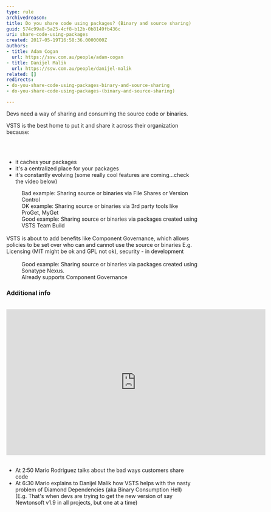```yaml
---
type: rule
archivedreason: 
title: Do you share code using packages? (Binary and source sharing)
guid: 574c99a8-5a25-4cf8-b12b-0b8149fb436c
uri: share-code-using-packages
created: 2017-05-19T16:58:36.0000000Z
authors:
- title: Adam Cogan
  url: https://ssw.com.au/people/adam-cogan
- title: Danijel Malik
  url: https://ssw.com.au/people/danijel-malik
related: []
redirects:
- do-you-share-code-using-packages-binary-and-source-sharing
- do-you-share-code-using-packages-(binary-and-source-sharing)

---
```



<p>Devs need a way of sharing and consuming the source code or binaries.&#160;<br></p><p>VSTS is the best home to put it and share it across their organization because&#58;&#160; <br></p>
<br><excerpt class='endintro'></excerpt><br>
<p></p><ul><li>it&#160;caches&#160;your packages<br></li><li>it's a&#160;centralized&#160;place for your packages<br></li><li>it's constantly evolving (some really cool features are coming...check the video below)<br></li></ul><dd class="ssw15-rteElement-FigureBad">Bad example&#58; Sharing source or binaries via File Shares or Version Control</dd><dd class="ssw15-rteElement-FigureNormal">OK example&#58; Sharing source or binaries via&#160;3rd party tools like ProGet, MyGet</dd><dd class="ssw15-rteElement-FigureGood">Good example&#58; Sharing source or binaries via&#160;packages created using VSTS Team Build</dd>&#160; &#160; &#160; &#160; &#160;&#160;<div>VSTS is about to add benefits like Component Governance, which allows policies to be set over who can and cannot use the source or binaries E.g. Licensing (MIT might be ok and GPL not ok), security - in development</div><div><dd class="ssw15-rteElement-FigureGood"> <br>Good example&#58;&#160;Sharing source or binaries via&#160;packages created using Sonatype Nexus.<br>Already supports Component Governance</dd><h3 class="ssw15-rteElement-H3">Additional info <br></h3>
​
   <div class="ms-rtestate-read ms-rte-embedcode ms-rte-embedil ms-rtestate-notify"><iframe width="682" height="384" src="https&#58;//www.youtube.com/embed/r-nVWDq1QBg" frameborder="0"></iframe>&#160;</div><ul><li>​At 2&#58;50 Mario Rodriguez talks about the bad ways customers share code</li><li>At 6&#58;30 Mario explains to Danijel Malik how VSTS helps with the nasty problem of Diamond Dependencies (aka Binary Consumption Hell) &#160; (E.g. That's when devs are trying to get the new version of say Newtonsoft v1.9 in all projects, but one at a time)<br></li></ul><p></p></div>


